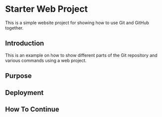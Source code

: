 # Starter Web Project

This is a simple website project for showing how to use Git and GitHub together.

## Introduction

This is an example on how to show different parts of the Git repository and various commands using a web project.

## Purpose

## Deployment

## How To Continue
